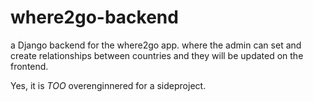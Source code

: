 # where2go-backend

a Django backend for the where2go app.
where the admin can set and create relationships between countries and they will be updated on the frontend.

Yes, it is *TOO* overenginnered for a sideproject.
